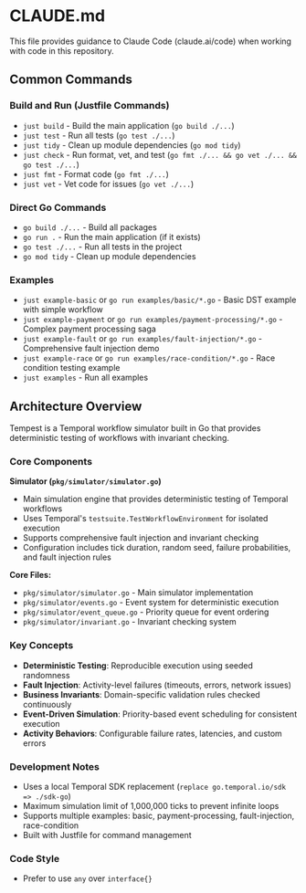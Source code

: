 # CLAUDE.md

This file provides guidance to Claude Code (claude.ai/code) when working with code in this repository.

## Common Commands

### Build and Run (Justfile Commands)
- `just build` - Build the main application (`go build ./...`)
- `just test` - Run all tests (`go test ./...`)
- `just tidy` - Clean up module dependencies (`go mod tidy`)
- `just check` - Run format, vet, and test (`go fmt ./... && go vet ./... && go test ./...`)
- `just fmt` - Format code (`go fmt ./...`)
- `just vet` - Vet code for issues (`go vet ./...`)

### Direct Go Commands
- `go build ./...` - Build all packages
- `go run .` - Run the main application (if it exists)
- `go test ./...` - Run all tests in the project
- `go mod tidy` - Clean up module dependencies

### Examples
- `just example-basic` or `go run examples/basic/*.go` - Basic DST example with simple workflow
- `just example-payment` or `go run examples/payment-processing/*.go` - Complex payment processing saga
- `just example-fault` or `go run examples/fault-injection/*.go` - Comprehensive fault injection demo
- `just example-race` or `go run examples/race-condition/*.go` - Race condition testing example
- `just examples` - Run all examples

## Architecture Overview

Tempest is a Temporal workflow simulator built in Go that provides deterministic testing of workflows with invariant checking.

### Core Components

**Simulator (`pkg/simulator/simulator.go`)**
- Main simulation engine that provides deterministic testing of Temporal workflows
- Uses Temporal's `testsuite.TestWorkflowEnvironment` for isolated execution
- Supports comprehensive fault injection and invariant checking
- Configuration includes tick duration, random seed, failure probabilities, and fault injection rules

**Core Files:**
- `pkg/simulator/simulator.go` - Main simulator implementation
- `pkg/simulator/events.go` - Event system for deterministic execution
- `pkg/simulator/event_queue.go` - Priority queue for event ordering
- `pkg/simulator/invariant.go` - Invariant checking system

### Key Concepts

- **Deterministic Testing**: Reproducible execution using seeded randomness
- **Fault Injection**: Activity-level failures (timeouts, errors, network issues)
- **Business Invariants**: Domain-specific validation rules checked continuously
- **Event-Driven Simulation**: Priority-based event scheduling for consistent execution
- **Activity Behaviors**: Configurable failure rates, latencies, and custom errors

### Development Notes

- Uses a local Temporal SDK replacement (`replace go.temporal.io/sdk => ./sdk-go`)
- Maximum simulation limit of 1,000,000 ticks to prevent infinite loops
- Supports multiple examples: basic, payment-processing, fault-injection, race-condition
- Built with Justfile for command management

### Code Style
- Prefer to use `any` over `interface{}`